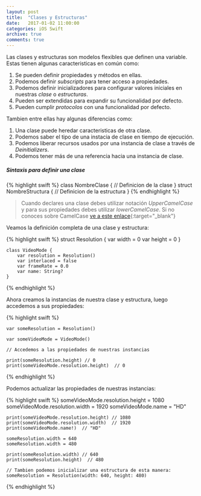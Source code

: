 ```yaml
---
layout: post
title:  "Clases y Estructuras"
date:   2017-01-02 11:00:00
categories: iOS Swift
archive: true
comments: true
---
```


Las clases y estructuras son modelos flexibles que definen una variable. Estas tienen algunas caracteristicas en común como:

1. Se pueden definir propiedades y métodos en ellas.
2. Podemos definir *subscripts* para tener acceso a propiedades.
3. Podemos definir inicializadores para configurar valores iniciales en nuestras *clase* o *estructuras*.
4. Pueden ser extendidas para expandir su funcionalidad por defecto.
5. Pueden cumplir *protocolos* con una funcionalidad por defecto.

Tambien entre ellas hay algunas diferencias como:

1. Una clase puede heredar caracteristicas de otra clase.
2. Podemos saber el tipo de una instacia de clase en tiempo de ejecución.
3. Podemos liberar recursos usados por una instancia de clase a través de *Deinitializers*.
4. Podemos tener más de una referencia hacia una instancia de clase.


##### Sintaxis para definir una clase

{% highlight swift %}
  class NombreClase {
      // Definicion de la clase
  }
  struct NombreStructura {
      // Definicion de la estructura
  }
{% endhighlight %}

> Cuando declares una clase debes utilizar notación *UpperCamelCase* y para sus propiedades debes utilizar *lowerCamelCase*. Si no conoces sobre CamelCase [ve a este enlace](https://es.wikipedia.org/wiki/CamelCase){:target="_blank"}


Veamos la definición completa de una clase y estructura:

{% highlight swift %}
    struct Resolution {
        var width = 0
        var height = 0
    }

    class VideoMode {
        var resolution = Resolution()
        var interlaced = false
        var frameRate = 0.0
        var name: String?
    }

{% endhighlight %}

Ahora creamos la instancias de nuestra clase y estructura, luego accedemos a sus propiedades:

{% highlight swift %}

    var someResolution = Resolution()

    var someVideoMode = VideoMode()

    // Accedemos a las propiedades de nuestras instancias

    print(someResolution.height) // 0
    print(someVideoMode.resolution.height)  // 0

{% endhighlight %}

Podemos actualizar las propiedades de nuestras instancias:

{% highlight swift %}
    someVideoMode.resolution.height = 1080
    someVideoMode.resolution.width = 1920
    someVideoMode.name = "HD"

    print(someVideoMode.resolution.height) // 1080
    print(someVideoMode.resolution.width)  // 1920
    print(someVideoMode.name!)  // "HD"

    someResolution.width = 640
    someResolution.width = 480

    print(someResolution.width) // 640
    print(someResolution.height)  // 480

    // Tambien podemos inicializar una estructura de esta manera:
    someResolution = Resolution(width: 640, height: 480)
{% endhighlight %}
